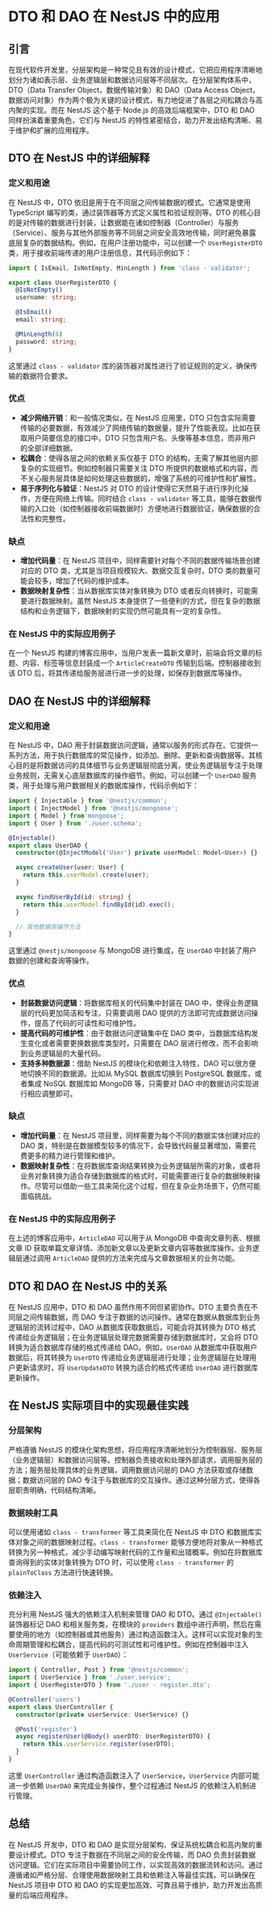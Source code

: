 # DTO 和 DAO 在 NestJS 中的应用

## 引言
在现代软件开发里，分层架构是一种常见且有效的设计模式，它把应用程序清晰地划分为诸如表示层、业务逻辑层和数据访问层等不同层次。在分层架构体系中，DTO（Data Transfer Object，数据传输对象）和 DAO（Data Access Object，数据访问对象）作为两个极为关键的设计模式，有力地促进了各层之间松耦合与高内聚的实现。而在 NestJS 这个基于 Node.js 的高效后端框架中，DTO 和 DAO 同样扮演着重要角色，它们与 NestJS 的特性紧密结合，助力开发出结构清晰、易于维护和扩展的应用程序。

## DTO 在 NestJS 中的详细解释
### 定义和用途
在 NestJS 中，DTO 依旧是用于在不同层之间传输数据的模式。它通常是使用 TypeScript 编写的类，通过装饰器等方式定义属性和验证规则等。DTO 的核心目的是对传输的数据进行封装，让数据能在诸如控制器（Controller）与服务（Service）、服务与其他外部服务等不同层之间安全高效地传输，同时避免暴露底层复杂的数据结构。例如，在用户注册功能中，可以创建一个 `UserRegisterDTO` 类，用于接收前端传递的用户注册信息，其代码示例如下：
```typescript
import { IsEmail, IsNotEmpty, MinLength } from 'class - validator';

export class UserRegisterDTO {
  @IsNotEmpty()
  username: string;

  @IsEmail()
  email: string;

  @MinLength(6)
  password: string;
}
```
这里通过 `class - validator` 库的装饰器对属性进行了验证规则的定义，确保传输的数据符合要求。

### 优点
 - **减少网络开销**：和一般情况类似，在 NestJS 应用里，DTO 只包含实际需要传输的必要数据，有效减少了网络传输的数据量，提升了性能表现。比如在获取用户简要信息的接口中，DTO 只包含用户名、头像等基本信息，而非用户的全部详细数据。
 - **松耦合**：使得各层之间的依赖关系仅基于 DTO 的结构，无需了解其他层内部复杂的实现细节。例如控制器只需要关注 DTO 所提供的数据格式和内容，而不关心服务层具体是如何处理这些数据的，增强了系统的可维护性和扩展性。
 - **易于序列化与验证**：NestJS 对 DTO 的设计使得它天然易于进行序列化操作，方便在网络上传输。同时结合 `class - validator` 等工具，能够在数据传输的入口处（如控制器接收前端数据时）方便地进行数据验证，确保数据的合法性和完整性。

### 缺点
 - **增加代码量**：在 NestJS 项目中，同样需要针对每个不同的数据传输场景创建对应的 DTO 类，尤其是当项目规模较大、数据交互复杂时，DTO 类的数量可能会较多，增加了代码的维护成本。
 - **数据映射复杂性**：当从数据库实体对象转换为 DTO 或者反向转换时，可能需要进行数据映射。虽然 NestJS 本身提供了一些便利的方式，但在复杂的数据结构和业务逻辑下，数据映射的实现仍然可能具有一定的复杂性。

### 在 NestJS 中的实际应用例子
在一个 NestJS 构建的博客应用中，当用户发表一篇新文章时，前端会将文章的标题、内容、标签等信息封装成一个 `ArticleCreateDTO` 传输到后端。控制器接收到该 DTO 后，将其传递给服务层进行进一步的处理，如保存到数据库等操作。

## DAO 在 NestJS 中的详细解释
### 定义和用途
在 NestJS 中，DAO 用于封装数据访问逻辑，通常以服务的形式存在。它提供一系列方法，用于执行数据库的常见操作，如添加、删除、更新和查询数据等。其核心目的是将数据访问的具体细节与业务逻辑层彻底分离，使业务逻辑层专注于处理业务规则，无需关心底层数据库的操作细节。例如，可以创建一个 `UserDAO` 服务类，用于处理与用户数据相关的数据库操作，代码示例如下：
```typescript
import { Injectable } from '@nestjs/common';
import { InjectModel } from '@nestjs/mongoose';
import { Model } from'mongoose';
import { User } from './user.schema';

@Injectable()
export class UserDAO {
  constructor(@InjectModel('User') private userModel: Model<User>) {}

  async createUser(user: User) {
    return this.userModel.create(user);
  }

  async findUserById(id: string) {
    return this.userModel.findById(id).exec();
  }

  // 其他数据库操作方法
}
```
这里通过 `@nestjs/mongoose` 与 MongoDB 进行集成，在 `UserDAO` 中封装了用户数据的创建和查询等操作。

### 优点
 - **封装数据访问逻辑**：将数据库相关的代码集中封装在 DAO 中，使得业务逻辑层的代码更加简洁和专注，只需要调用 DAO 提供的方法即可完成数据访问操作，提高了代码的可读性和可维护性。
 - **提高代码的可维护性**：由于数据访问逻辑集中在 DAO 类中，当数据库结构发生变化或者需要更换数据库类型时，只需要在 DAO 层进行修改，而不会影响到业务逻辑层的大量代码。
 - **支持多种数据源**：借助 NestJS 的模块化和依赖注入特性，DAO 可以很方便地切换不同的数据源。比如从 MySQL 数据库切换到 PostgreSQL 数据库，或者集成 NoSQL 数据库如 MongoDB 等，只需要对 DAO 中的数据访问实现进行相应调整即可。

### 缺点
 - **增加代码量**：在 NestJS 项目里，同样需要为每个不同的数据实体创建对应的 DAO 类，特别是在数据模型较多的情况下，会导致代码量显著增加，需要花费更多的精力进行管理和维护。
 - **数据映射复杂性**：在将数据库查询结果转换为业务逻辑层所需的对象，或者将业务对象转换为适合存储到数据库的格式时，可能需要进行复杂的数据映射操作。尽管可以借助一些工具来简化这个过程，但在复杂业务场景下，仍然可能面临挑战。

### 在 NestJS 中的实际应用例子
在上述的博客应用中，`ArticleDAO` 可以用于从 MongoDB 中查询文章列表、根据文章 ID 获取单篇文章详情、添加新文章以及更新文章内容等数据库操作。业务逻辑层通过调用 `ArticleDAO` 提供的方法来完成与文章数据相关的业务功能。

## DTO 和 DAO 在 NestJS 中的关系
在 NestJS 应用中，DTO 和 DAO 虽然作用不同但紧密协作。DTO 主要负责在不同层之间传输数据，而 DAO 专注于数据的访问操作。通常在数据从数据库到业务逻辑层的流转过程中，DAO 从数据库获取数据后，可能会将其转换为 DTO 格式传递给业务逻辑层；在业务逻辑层处理完数据需要存储到数据库时，又会将 DTO 转换为适合数据库存储的格式传递给 DAO。例如，`UserDAO` 从数据库中获取用户数据后，将其转换为 `UserDTO` 传递给业务逻辑层进行处理；业务逻辑层在处理用户更新请求时，将 `UserUpdateDTO` 转换为适合的格式传递给 `UserDAO` 进行数据库更新操作。

## 在 NestJS 实际项目中的实现最佳实践
### 分层架构
严格遵循 NestJS 的模块化架构思想，将应用程序清晰地划分为控制器层、服务层（业务逻辑层）和数据访问层等。控制器负责接收和处理外部请求，调用服务层的方法；服务层处理具体的业务逻辑，调用数据访问层的 DAO 方法获取或存储数据；数据访问层的 DAO 专注于与数据库的交互操作。通过这种分层方式，使得各层职责明确，代码结构清晰。

### 数据映射工具
可以使用诸如 `class - transformer` 等工具来简化在 NestJS 中 DTO 和数据库实体对象之间的数据映射过程。`class - transformer` 能够方便地将对象从一种格式转换为另一种格式，减少手动编写映射代码的工作量和出错概率。例如在将数据库查询得到的实体对象转换为 DTO 时，可以使用 `class - transformer` 的 `plainToClass` 方法进行快速转换。

### 依赖注入
充分利用 NestJS 强大的依赖注入机制来管理 DAO 和 DTO。通过 `@Injectable()` 装饰器标记 DAO 和相关服务类，在模块的 `providers` 数组中进行声明，然后在需要使用的地方（如控制器或其他服务）通过构造函数注入。这样可以实现对象的生命周期管理和松耦合，提高代码的可测试性和可维护性。例如在控制器中注入 `UserService`（可能依赖于 `UserDAO`）：
```typescript
import { Controller, Post } from '@nestjs/common';
import { UserService } from './user.service';
import { UserRegisterDTO } from './user - register.dto';

@Controller('users')
export class UserController {
  constructor(private userService: UserService) {}

  @Post('register')
  async registerUser(@Body() userDTO: UserRegisterDTO) {
    return this.userService.register(userDTO);
  }
}
```
这里 `UserController` 通过构造函数注入了 `UserService`，`UserService` 内部可能进一步依赖 `UserDAO` 来完成业务操作，整个过程通过 NestJS 的依赖注入机制进行管理。

## 总结
在 NestJS 开发中，DTO 和 DAO 是实现分层架构、保证系统松耦合和高内聚的重要设计模式。DTO 专注于数据在不同层之间的安全传输，而 DAO 负责封装数据访问逻辑。它们在实际项目中需要协同工作，以实现高效的数据流转和访问。通过遵循诸如严格分层、合理使用数据映射工具和依赖注入等最佳实践，可以确保在 NestJS 项目中 DTO 和 DAO 的实现更加高效、可靠且易于维护，助力开发出高质量的后端应用程序。 